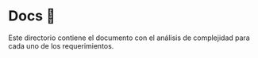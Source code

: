 # Docs :page_facing_up:

Este directorio contiene el documento con el análisis de complejidad para cada uno de los requerimientos.
